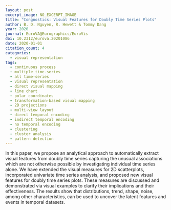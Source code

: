```yaml
---
layout: post
excerpt_image: NO_EXCERPT_IMAGE
title: "Congnostics: Visual Features for Doubly Time Series Plots"
author: B. D. Nguyen, R. Hewett & Tommy Dang
year: 2020
journal: EuroVA@Eurographics/EuroVis
doi: 10.2312/eurova.20201086
date: 2020-01-01
citation_count: 4
categories:
  - visual representation
tags:
  - continuous process
  - multiple time-series
  - all time-series
  - visual representation
  - direct visual mapping
  - line chart
  - polar coordinates
  - transformation-based visual mapping
  - 2D projections
  - multi-view layout
  - direct temporal encoding
  - indirect temporal encoding
  - no temporal encoding
  - clustering
  - cluster analysis
  - pattern detection
---
```

In this paper, we propose an analytical approach to automatically extract visual features from doubly time series capturing the unusual associations which are not otherwise possible by investigating individual time series alone. We have extended the visual measures for 2D scatterplots, incorporated univariate time series analysis, and proposed new visual features for doubly time series plots. These measures are discussed and demonstrated via visual examples to clarify their implications and their effectiveness. The results show that distributions, trend, shape, noise, among other characteristics, can be used to uncover the latent features and events in temporal datasets.
